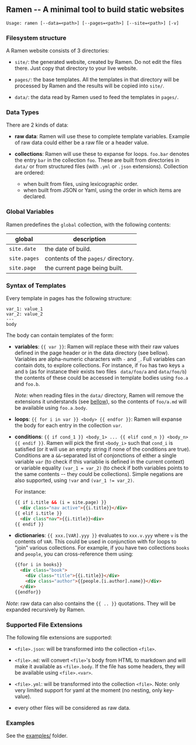 ## Ramen -- A minimal tool to build static websites

```
Usage: ramen [--data=<path>] [--pages=<path>] [--site=<path>] [-v]
```

### Filesystem structure

A Ramen website consists of 3 directories:

- `site/`: the generated website, created by Ramen. Do not edit the files
  there. Just copy that directory to your live website.

- `pages/`: the base templates. All the templates in that directory
  will be processed by Ramen and the results will be copied into `site/`.

- `data/`: the data read by Ramen used to feed the templates in `pages/`.

### Data Types

There are 2 kinds of data:

- **raw data**: Ramen will use these to complete template variables. Example of
  raw data could either be a raw file or a header value.

- **collections**: Ramen will use these to expanse for loops. `foo.bar` denotes
  the entry `bar` in the collection `foo`. These are built from directories
  in `data/` or from structured files (with `.yml` or `.json` extensions).
  Collection are ordered:
  - when built from files, using lexicographic order.
  - when built from JSON or Yaml, using the order in which items are declared.

### Global Variables

Ramen predefines the `global` collection, with the following contents:

| global | description |
|--------|-------------|
| `site.date`  | the date of build. |
| `site.pages`| contents of the `pages/` directory. |
| `site.page` | the current page being built. |

### Syntax of Templates

Every template in pages has the following structure:

```
var_1: value_1
var_2: value_2
---
body
```

The body can contain templates of the form:

- **variables**: `{{ var }}`: Ramen will replace these with their raw
  values defined in the page header or in the data directory (see
  bellow). Variables are alpha-numeric characters with `-` and `_`.
  Full variables can contain dots, to explore collections. For instance,
  if `foo` has two keys `a` and `b` (as for instance their exists two files `
  data/foo/a` and  `data/foo/b`) the contents of these could be
  accessed in template bodies using `foo.a` and `foo.b`.

  _Note:_ when reading files in the `data/` directory, Ramen will
  remove the extensions it understands (see
  [bellow](https://github.com/samoht/ramen#supported-file-extensions)),
  so the contents of `foo/a.md` will be available using `foo.a.body`.

- **loops**: `{{ for i in var }} <body> {{ endfor }}`: Ramen will
  expanse the body for each entry in the collection `var`.

- **conditions**: `{{ if cond_1 }} <body_1> ... {{ elif cond_n }} <body_n> {{
  endif }}`. Ramen will pick the first `<body_i>` such that `cond_i` is
  satisfied (or it will use an empty string if none of the conditions
  are true). Conditions are a `&&`-separated list of conjonctions of
  either a single variable `var` (to check if this variablie is
  defined in the current context) or variable equality `(var_1 = var_2)`
  (to check if both variables points to the same contents -- they
  could be collections). Simple negations are also supported,
  using `!var` and `(var_1 != var_2)`.

  For instance:

  ```html
  {{ if i.title && (i = site.page) }}
    <div class="nav active">{{i.title}}</div>
  {{ elif i.title }}
    <div class"nav">{{i.title}}<div>
  {{ endif }}
  ```

- **dictionaries**: `{{ xxx.[VAR].yyy }}` evaluates to `xxx.v.yyy`
  where `v` is the contents of `VAR`. This could be used in
  conjunction with for loops to "join" various collections.
  For example, if you have two collections `books` and `people`,
  you can cross-reference them using:
  ````html
  {{for i in books}}
    <div class="book">
      <div class="title">{{i.title}}</div>
      <div class="author">{{people.[i.author].name}}</div>
    </div>
  {{endfor}}
  ````

_Note_: raw data can also contains the `{{ .. }}` quotations. They will be
expanded recursively by Ramen.

### Supported File Extensions

The following file extensions are supported:

- `<file>.json`: will be transformed into the collection `<file>`.

- `<file>.md`: will convert `<file>`'s body from HTML to markdown and will
  make it available as `<file>.body`.
  If the file has some headers, they will be available
  using `<file>.<var>`.

- `<file>.yml`: will be transformed into the collection `<file>`. Note: only
   very limited support for yaml at the moment (no nesting, only key-value).

- every other files will be considered as raw data.

### Examples

See the [examples/](https://github.com/samoht/ramen/tree/master/examples) folder.
